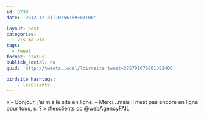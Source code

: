 ```yaml
---
id: 8739
date: '2012-12-31T10:56:59+01:00'

layout: post
categories:
  - Vis ma vie
tags:
  - tweet
format: status
publish_social: no
guid: 'http://tweets.local/?birdsite_tweet=285701076001382400'

birdsite_hashtags:
    - lesClients
---
```


« – Bonjour, j’ai mis le site en ligne. – Merci…mais il n’est pas encore en ligne pour tous, si ? » #lesclients cc @webAgencyFAIL